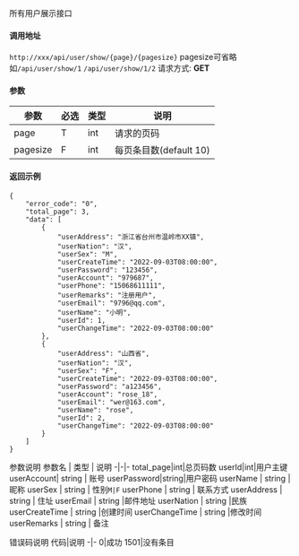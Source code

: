 所有用户展示接口

#### 调用地址
`http://xxx/api/user/show/{page}/{pagesize}`
pagesize可省略
如`/api/user/show/1`
`/api/user/show/1/2`
请求方式: **GET**

#### 参数
参数 | 必选 | 类型 | 说明
-|-|-|-
page | T |int | 请求的页码
pagesize| F | int |每页条目数(default 10)




#### 返回示例
```
{
    "error_code": "0",
    "total_page": 3,
    "data": [
        {
            "userAddress": "浙江省台州市温岭市XX镇",
            "userNation": "汉",
            "userSex": "M",
            "userCreateTime": "2022-09-03T08:00:00",
            "userPassword": "123456",
            "userAccount": "979687",
            "userPhone": "15068611111",
            "userRemarks": "注册用户",
            "userEmail": "9796@qq.com",
            "userName": "小明",
            "userId": 1,
            "userChangeTime": "2022-09-03T08:00:00"
        },
        {
            "userAddress": "山西省",
            "userNation": "汉",
            "userSex": "F",
            "userCreateTime": "2022-09-03T08:00:00",
            "userPassword": "a123456",
            "userAccount": "rose_18",
            "userEmail": "wer@163.com",
            "userName": "rose",
            "userId": 2,
            "userChangeTime": "2022-09-03T08:00:00"
        }
    ]
}
```
参数说明
参数名 | 类型 | 说明
-|-|-
total_page|int|总页码数
userId|int|用户主键
userAccount| string | 账号
userPassword|string|用户密码
userName | string | 昵称
userSex | string | 性别`M|F`
userPhone | string | 联系方式
userAddress | string | 住址
userEmail | string |邮件地址
userNation | string |民族
userCreateTime | string |创建时间
userChangeTime | string |修改时间
userRemarks | string | 备注

错误码说明
代码|说明
-|-
0|成功
1501|没有条目
